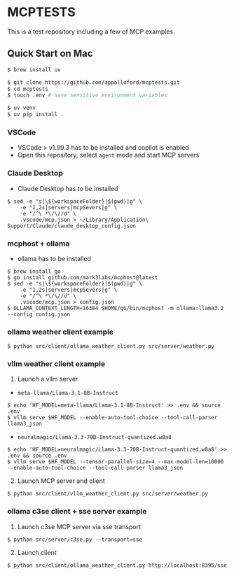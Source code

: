 # MCPTESTS

This is a test repository including a few of MCP examples.

## Quick Start on Mac

```bash
$ brew install uv

$ git clone https://github.com/appolloford/mcptests.git
$ cd mcptests
$ touch .env # save sensitive environment variables

$ uv venv
$ uv pip install .
```

### VSCode

- VSCode > v1.99.3 has to be installed and copilot is enabled
- Open this repository, select `agent` mode and start MCP servers

### Claude Desktop

- Claude Desktop has to be installed

```
$ sed -e "s|\${workspaceFolder}|$(pwd)|g" \
    -e "1,2s|servers|mcpSevers|g" \
    -e "/^\ *\/\//d" \
    .vscode/mcp.json > ~/Library/Application\ Support/Claude/claude_desktop_config.json
```

### mcphost + ollama

- ollama has to be installed

```
$ brew install go
$ go install github.com/mark3labs/mcphost@latest
$ sed -e "s|\${workspaceFolder}|$(pwd)|g" \
    -e "1,2s|servers|mcpSevers|g" \
    -e "/^\ *\/\//d" \
    .vscode/mcp.json > config.json
$ OLLAMA_CONTEXT_LENGTH=16384 $HOME/go/bin/mcphost -m ollama:llama3.2 --config config.json
```

### ollama weather client example

```
$ python src/client/ollama_weather_client.py src/server/weather.py
```

### vllm weather client example

1. Launch a vllm server

- `meta-llama/Llama-3.1-8B-Instruct`
```
$ echo 'HF_MODEL=meta-llama/Llama-3.1-8B-Instruct' >> .env && source .env
$ vllm serve $HF_MODEL --enable-auto-tool-choice --tool-call-parser llama3_json
```

- `neuralmagic/Llama-3.3-70B-Instruct-quantized.w8a8`
```
$ echo 'HF_MODEL=neuralmagic/Llama-3.3-70B-Instruct-quantized.w8a8' >> .env && source .env
$ vllm serve $HF_MODEL --tensor-parallel-size=4 --max-model-len=10000 --enable-auto-tool-choice --tool-call-parser llama3_json
```

2. Launch MCP server and client
```
$ python src/client/vllm_weather_client.py src/server/weather.py
```

### ollama c3se client + sse server example

1. Launch c3se MCP server via sse transport
```
$ python src/server/c3se.py --transport=sse
```

2. Launch client
```
$ python src/client/ollama_weather_client.py http://localhost:8395/sse
```

